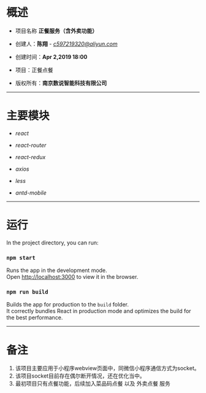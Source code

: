# 概述

 * 项目名称 **正餐服务（含外卖功能）**
 
 * 创建人：**陈翔** - *c597219320@aliyun.com*
 
 * 创建时间：**Apr 2,2019 18:00**
 
 * 项目：正餐点餐
 
 * 版权所有：**南京数说智能科技有限公司**
 
--------
# 主要模块

* *react*

* *react-router*

* *react-redux*

* *axios*

* *less*

* *antd-mobile*

----------

# 运行

In the project directory, you can run:

### `npm start`

Runs the app in the development mode.<br>
Open [http://localhost:3000](http://localhost:3000) to view it in the browser.

### `npm run build`

Builds the app for production to the `build` folder.<br>
It correctly bundles React in production mode and optimizes the build for the best performance.

--------

# 备注

1. 该项目主要应用于小程序webview页面中，同微信小程序通信方式为socket。
2. 该项目socket目前存在偶尔断开情况，还在优化当中。
3. 最初项目只有点餐功能，后续加入菜品码点餐 以及 外卖点餐 服务